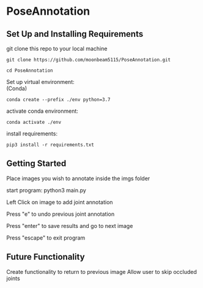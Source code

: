 # PoseAnnotation

## Set Up and Installing Requirements
git clone this repo to your local machine

```
git clone https://github.com/moonbeam5115/PoseAnnotation.git
```

```
cd PoseAnnotation
```

Set up virtual environment:  
(Conda)  
```
conda create --prefix ./env python=3.7
```

activate conda environment:  
```
conda activate ./env
```

install requirements: 
```
pip3 install -r requirements.txt
```

## Getting Started
Place images you wish to annotate inside the imgs folder

start program:
python3 main.py

Left Click on image to add joint annotation

Press "e" to undo previous joint annotation

Press "enter" to save results and go to next image

Press "escape" to exit program

## Future Functionality

Create functionality to return to previous image
Allow user to skip occluded joints
